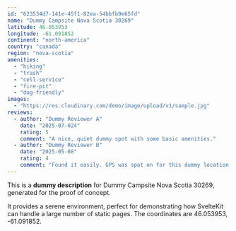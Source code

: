 ```yaml
---
id: "623534d7-141e-45f1-82ea-54bbfb9e65fd"
name: "Dummy Campsite Nova Scotia 30269"
latitude: 46.053953
longitude: -61.091852
continent: "north-america"
country: "canada"
region: "nova-scotia"
amenities:
  - "hiking"
  - "trash"
  - "cell-service"
  - "fire-pit"
  - "dog-friendly"
images:
  - "https://res.cloudinary.com/demo/image/upload/v1/sample.jpg"
reviews:
  - author: "Dummy Reviewer A"
    date: "2025-07-024"
    rating: 5
    comment: "A nice, quiet dummy spot with some basic amenities."
  - author: "Dummy Reviewer B"
    date: "2025-05-08"
    rating: 4
    comment: "Found it easily. GPS was spot on for this dummy location."
---
```


This is a **dummy description** for Dummy Campsite Nova Scotia 30269, generated for the proof of concept.

It provides a serene environment, perfect for demonstrating how SvelteKit can handle a large number of static pages. The coordinates are 46.053953, -61.091852.
